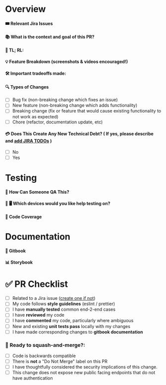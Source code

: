 # Overview

#### 🎟 Relevant Jira Issues
<!--- Example: Fixes: WE-53, Related to: WE-308 -->

#### 📚 What is the context and goal of this PR?

#### 🥴 TL; RL:

#### 💡 Feature Breakdown (screenshots & videos encouraged!)

#### 🛠 Important tradeoffs made:

#### 🔍 Types of Changes
<!--- What types of changes does your code introduce? Put an `x` in all the boxes that apply: -->
- [ ] Bug fix (non-breaking change which fixes an issue)
- [ ] New feature (non-breaking change which adds functionality)
- [ ] Breaking change (fix or feature that would cause existing functionality to not work as expected)
- [ ] Chore (refactor, documentation update, etc)

#### 💳 Does This Create Any New Technical Debt? ( If yes, please describe and [add JIRA TODOs](https://welibrary.atlassian.net/jira/software/projects/WE/boards/2) )
- [ ] No
- [ ] Yes

# Testing

#### 🔬 How Can Someone QA This?
<!--- Please add QA steps someone can follow in order to verify this works. -->

#### 📱 🖥 Which devices would you like help testing on?
<!-- iOS Simulator / Android Simulator / iOS Native / Android Native / Chromium / Safari / Firefox / Opera / Brave / Edge / Tablet  -->

#### 🧪 Code Coverage
<!-- What kind of tests did you or did you not write and why (unit, functional, integration, e2e)?-->

# Documentation

#### 📜 Gitbook
<!-- Link to gitbook documentation that you created alongside this PR, or describe why documentation is not needed.-->

#### 📊 Storybook
<!-- If relevant, Chromatic link to Storybook that you created alongside this PR. -->


# ✅ PR Checklist
- [ ] Related to a Jira issue ([create one if not](https://welibrary.atlassian.net/jira/software/projects/WE/boards/2))
- [ ] My code follows **style guidelines** (eslint / prettier)
- [ ] I have **manually tested** common end-2-end cases
- [ ] I have **reviewed** my code
- [ ] I have **commented** my code, particularly where ambiguous
- [ ] New and existing **unit tests pass** locally with my changes
- [ ] I have made corresponding changes to **gitbook documentation**

### 🚀 Ready to squash-and-merge?:
- [ ] Code is backwards compatible
- [ ] There is **not** a "Do Not Merge" label on this PR
- [ ] I have thoughtfully considered the security implications of this change.
- [ ] This change does not expose new public facing endpoints that do not have authentication

